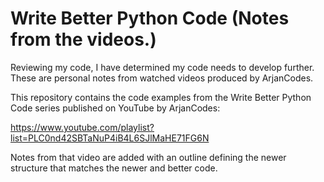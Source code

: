# Write Better Python Code (Notes from the videos.)
Reviewing my code, I have determined my code needs to develop further. These are personal notes from watched videos produced by ArjanCodes.

This repository contains the code examples from the Write Better Python Code series published on YouTube by ArjanCodes:

https://www.youtube.com/playlist?list=PLC0nd42SBTaNuP4iB4L6SJlMaHE71FG6N

Notes from that video are added with an outline defining the newer structure that matches the newer and better code.
